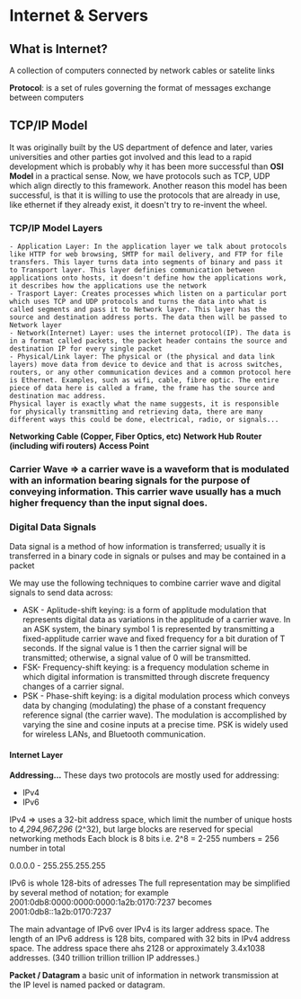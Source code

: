 # Internet & Servers

## What is Internet?

A collection of computers connected by network cables or satelite links

**Protocol**: is a set of rules governing the format of messages exchange between computers

## TCP/IP Model

It was originally built by the US department of defence and later, varies universities and other parties got involved and this lead to a rapid development which is probably why it has been more successful than **OSI Model** in a practical sense. Now, we have protocols such as TCP, UDP which align directly to this framework. Another reason this model has been successful, is that it is willing to use the protocols that are already in use, like ethernet if they already exist, it doesn't try to re-invent the wheel.

### TCP/IP Model Layers

    - Application Layer: In the application layer we talk about protocols like HTTP for web browsing, SMTP for mail delivery, and FTP for file transfers. This layer turns data into segments of binary and pass it to Transport layer. This layer definies communication between applications onto hosts, it doesn't define how the applications work, it describes how the applications use the network
    - Trasport Layer: Creates processes which listen on a particular port which uses TCP and UDP protocols and turns the data into what is called segments and pass it to Network layer. This layer has the source and destination address ports. The data then will be passed to Network layer
    - Network(Internet) Layer: uses the internet protocol(IP). The data is in a format called packets, the packet header contains the source and destination IP for every single packet
    - Physical/Link layer: The physical or (the physical and data link layers) move data from device to device and that is across switches, routers, or any other communication devices and a common protocol here is Ethernet. Examples, such as wifi, cable, fibre optic. The entire piece of data here is called a frame, the frame has the source and destination mac address.
    Physical layer is exactly what the name suggests, it is responsible for physically transmitting and retrieving data, there are many different ways this could be done, electrical, radio, or signals...

**Networking Cable (Copper, Fiber Optics, etc)**
**Network Hub**
**Router (including wifi routers)**
**Access Point**

### Carrier Wave => a carrier wave is a waveform that is modulated with an information bearing signals for the purpose of conveying information. This carrier wave usually has a much higher frequency than the input signal does.

### Digital Data Signals

Data signal is a method of how information is transferred; usually it is transferred in a binary code in signals or pulses and may be contained in a packet

We may use the following techniques to combine carrier wave and digital signals to send data across:

- ASK - Aplitude-shift keying: is a form of applitude modulation that represents digital data as variations in the applitude of a carrier wave. In an ASK system, the binary symbol 1 is represented by transmitting a fixed-applitude carrier wave and fixed frequency for a bit duration of T seconds. If the signal value is 1 then the carrier signal will be transmitted; otherwise, a signal value of 0 will be transmitted.
- FSK- Frequency-shift keying: is a frequency modulation scheme in which digital information is transmitted through discrete frequency changes of a carrier signal.
- PSK - Phase-shift keying: is a digital modulation process which conveys data by changing (modulating) the phase of a constant frequency reference signal (the carrier wave). The modulation is accomplished by varying the sine and cosine inputs at a precise time. PSK is widely used for wireless LANs, and Bluetooth communication.

#### Internet Layer

**Addressing...**
These days two protocols are mostly used for addressing:

- IPv4
- IPv6

IPv4 => uses a 32-bit address space, which limit the number of unique hosts to _4,294,967,296_ (2^32), but large blocks are reserved for special networking methods
Each block is 8 bits i.e. 2^8 = 2-255 numbers = 256 number in total

0.0.0.0 - 255.255.255.255

IPv6 is whole 128-bits of adresses
The full representation may be simplified by several method of notation; for example 2001:0db8:0000:0000:0000:1a2b:0170:7237 becomes
2001:0db8::1a2b:0170:7237

The main advantage of IPv6 over IPv4
 is its larger address space. The length of an IPv6 address is 128 bits, compared with 32 bits in IPv4 address space. The address space there ahs 2128 or approximately 3.4x1038 addresses. (340 trillion trillion trillion IP addresses.)

 **Packet / Datagram**
 a basic unit of information in network transmission at the IP level is named packed or datagram.